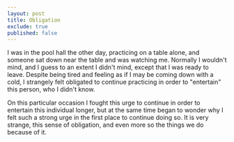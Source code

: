 ```yaml
---
layout: post
title: Obligation
exclude: true
published: false
---
```


I was in the pool hall the other day, practicing on a table alone, and someone sat down near the table and was watching me.  Normally I wouldn't mind, and I guess to an extent I didn't mind, except that I was ready to leave.  Despite being tired and feeling as if I may be coming down with a cold, I strangely felt obligated to continue practicing in order to "entertain" this person, who I didn't know.

On this particular occasion I fought this urge to continue in order to entertain this individual longer, but at the same time began to wonder why I felt such a strong urge in the first place to continue doing so.  It is very strange, this sense of obligation, and even more so the things we do because of it.